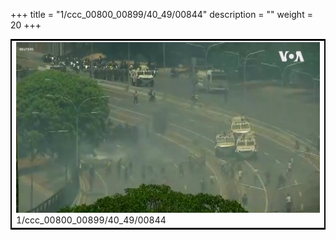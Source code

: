 +++
title = "1/ccc_00800_00899/40_49/00844"
description = ""
weight = 20
+++

<table style="border:2px solid black;max-width:800px;max-height:800px;" 
><tr><td>
<img class="center-fit-jpg"
src="/jpg_/aaa_20190430_NxaOmWaI8sI_00843.jpg">
1/ccc_00800_00899/40_49/00844
</img></td></tr></table>
